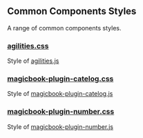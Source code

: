 ## Common Components Styles
A range of common components styles.

### [agilities.css](#public/doc/plugins/components/css/agilities.md)
Style of [agilities.js](#public/doc/plugins/components/js/agilities.md)

### [magicbook-plugin-catelog.css](#public/doc/plugins/components/css/magicbook-plugin-catelog.md)
Style of [magicbook-plugin-catelog.js](#public/doc/plugins/components/js/magicbook-plugin-catelog.md)

### [magicbook-plugin-number.css](#public/doc/plugins/components/css/magicbook-plugin-number.md)
Style of [magicbook-plugin-number.js](#public/doc/plugins/components/js/magicbook-plugin-number.md)
